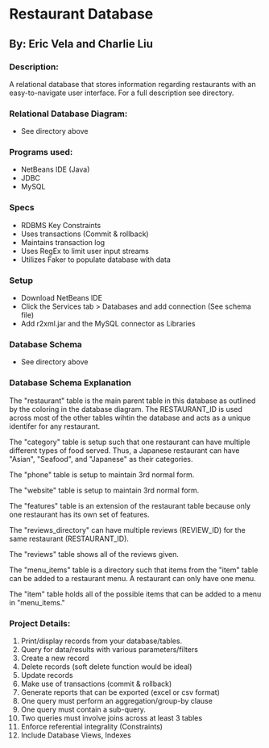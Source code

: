 # Restaurant Database

## By: Eric Vela and Charlie Liu

### Description:
A relational database that stores information regarding restaurants with an easy-to-navigate user interface. For a full description see directory.

### Relational Database Diagram:
- See directory above

### Programs used:
- NetBeans IDE (Java)
- JDBC
- MySQL

### Specs
- RDBMS Key Constraints
- Uses transactions (Commit & rollback)
- Maintains transaction log
- Uses RegEx to limit user input streams
- Utilizes Faker to populate database with data

### Setup
- Download NetBeans IDE
- Click the Services tab > Databases and add connection (See schema file)
- Add r2xml.jar and the MySQL connector as Libraries

### Database Schema
- See directory above

### Database Schema Explanation
The "restaurant" table is the main parent table in this database as outlined by the coloring in the database diagram. The RESTAURANT_ID is used across most of the other tables wihtin the database and acts as a unique identifer for any restaurant.

The "category" table is setup such that one restaurant can have multiple different types of food served. Thus, a Japanese restaurant can have "Asian", "Seafood", and "Japanese" as their categories.

The "phone" table is setup to maintain 3rd normal form.

The "website" table is setup to maintain 3rd normal form.

The "features" table is an extension of the restaurant table because only one restaurant has its own set of features.

The "reviews_directory" can have multiple reviews (REVIEW_ID) for the same restaurant (RESTAURANT_ID).

The "reviews" table shows all of the reviews given.

The "menu_items" table is a directory such that items from the "item" table can be added to a restaurant menu. A restaurant can only have one menu.

The "item" table holds all of the possible items that can be added to a menu in "menu_items."

### Project	Details:
1. Print/display records	from	your	database/tables.
2. Query for	data/results	with	various	parameters/filters
3. Create	a	new	record
4. Delete	records	(soft	delete function	would	be	ideal)
5. Update	records
6. Make	use	of	transactions	(commit	&	rollback)
7. Generate	reports	that	can	be	exported	(excel	or	csv	format)
8. One	query	must	perform	an	aggregation/group-by	clause
9. One	query	must	contain	a	sub-query.
10. Two	queries	must	involve	joins	across	at	least	3	tables
11. Enforce	referential	integrality (Constraints)
12. Include	Database	Views,	Indexes
